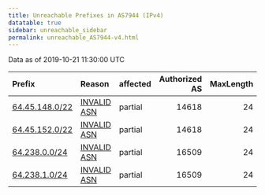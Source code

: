 ```yaml
---
title: Unreachable Prefixes in AS7944 (IPv4)
datatable: true
sidebar: unreachable_sidebar
permalink: unreachable_AS7944-v4.html
---
```


Data as of 2019-10-21 11:30:00 UTC


<div class="datatable-begin"></div>

| Prefix                                                 | Reason                                                                                               | affected   |   Authorized AS |   MaxLength | Anchor                           |   unreachable /24s |
|:-------------------------------------------------------|:-----------------------------------------------------------------------------------------------------|:-----------|----------------:|------------:|:---------------------------------|-------------------:|
| [64.45.148.0/22](https://stat.ripe.net/64.45.148.0/22) | [INVALID ASN](https://rpki-validator.ripe.net/announcement-preview?asn=AS7944&prefix=64.45.148.0/22) | partial    |           14618 |          24 | [ARIN](unreachable_ARIN-v4.html) |                  4 |
| [64.45.152.0/22](https://stat.ripe.net/64.45.152.0/22) | [INVALID ASN](https://rpki-validator.ripe.net/announcement-preview?asn=AS7944&prefix=64.45.152.0/22) | partial    |           14618 |          24 | [ARIN](unreachable_ARIN-v4.html) |                  4 |
| [64.238.0.0/24](https://stat.ripe.net/64.238.0.0/24)   | [INVALID ASN](https://rpki-validator.ripe.net/announcement-preview?asn=AS7944&prefix=64.238.0.0/24)  | partial    |           16509 |          24 | [ARIN](unreachable_ARIN-v4.html) |                  1 |
| [64.238.1.0/24](https://stat.ripe.net/64.238.1.0/24)   | [INVALID ASN](https://rpki-validator.ripe.net/announcement-preview?asn=AS7944&prefix=64.238.1.0/24)  | partial    |           16509 |          24 | [ARIN](unreachable_ARIN-v4.html) |                  1 |

<div class="datatable-end"></div>